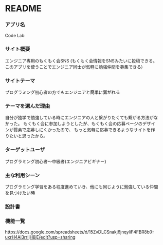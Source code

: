 # README

### アプリ名
Code Lab

### サイト概要
エンジニア専用のもくもく会SNS
(もくもく会情報をSNSみたいに投稿できる。
このアプリを使うことでエンジニア同士が気軽に勉強仲間を募集できる)

### サイトテーマ
プログラミング初心者の方でもエンジニアと簡単に繋がれる

### テーマを選んだ理由
自分が独学で勉強している時にエンジニアの人と繋がりたくても繋がる方法がなかった。
もくもく会に参加しようとしたが、もくもく会の応募ページのデザインが質素で応募しにくかったので、
もっと気軽に応募できるようなサイトを作りたいと思ったから。

### ターゲットユーザ
プログラミング初心者～中級者(エンジニアビギナー)

### 主な利用シーン
プログラミング学習をある程度進めていき、他にも同じように勉強している仲間を見つけたい時

### 設計書

### 機能一覧
https://docs.google.com/spreadsheets/d/15ZvDLCSnakj6jnqyliF4FBR8b0-uxrH4Ai3rrljH8jE/edit?usp=sharing

